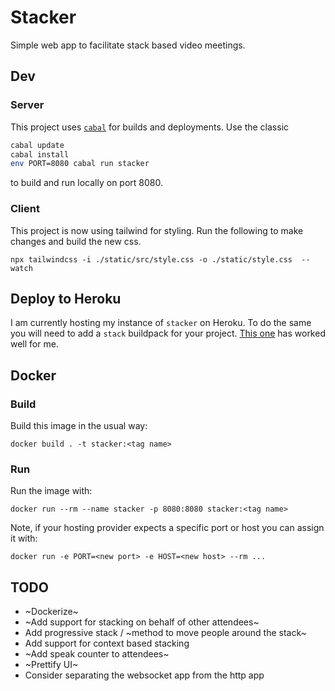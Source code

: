 # Stacker

Simple web app to facilitate stack based video meetings.

## Dev

### Server

This project uses [`cabal`](https://cabal.readthedocs.io/en/stable/) for builds
and deployments. Use the classic

```sh
cabal update
cabal install
env PORT=8080 cabal run stacker
```

to build and run locally on port 8080.

### Client

This project is now using tailwind for styling. Run the following to make changes and build the new css.

```
npx tailwindcss -i ./static/src/style.css -o ./static/style.css  --watch
```

## Deploy to Heroku

I am currently hosting my instance of `stacker` on Heroku. To do the same you will need to add a `stack` buildpack for your project. [This one](https://github.com/mfine/heroku-buildpack-stack) has worked well for me.


## Docker

### Build

Build this image in the usual way:

```
docker build . -t stacker:<tag name>
```

### Run

Run the image with:

```
docker run --rm --name stacker -p 8080:8080 stacker:<tag name>
```

Note, if your hosting provider expects a specific port or host you can assign it
with:

```
docker run -e PORT=<new port> -e HOST=<new host> --rm ...  
```


## TODO

- ~Dockerize~
- ~Add support for stacking on behalf of other attendees~
- Add progressive stack / ~method to move people around the stack~
- Add support for context based stacking
- ~Add speak counter to attendees~
- ~Prettify UI~
- Consider separating the websocket app from the http app
